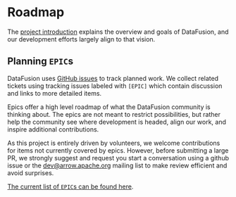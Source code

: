 <!--
Licensed to the Apache Software Foundation (ASF) under one
or more contributor license agreements. See the NOTICE file
distributed with this work for additional information
regarding copyright ownership. The ASF licenses this file
to you under the Apache License, Version 2.0 (the
"License"); you may not use this file except in compliance
with the License. You may obtain a copy of the License at

    http://www.apache.org/licenses/LICENSE-2.0

Unless required by applicable law or agreed to in writing,
software distributed under the License is distributed on an
"AS IS" BASIS, WITHOUT WARRANTIES OR CONDITIONS OF ANY
KIND, either express or implied. See the License for the
specific language governing permissions and limitations
under the License.
-->

# Roadmap

The [project introduction](../user-guide/introduction) explains the
overview and goals of DataFusion, and our development efforts largely
align to that vision.

## Planning `EPIC`s

DataFusion uses [GitHub
issues](https://github.com/apache/arrow-datafusion/issues) to track
planned work. We collect related tickets using tracking issues labeled
with `[EPIC]` which contain discussion and links to more detailed items.

Epics offer a high level roadmap of what the DataFusion
community is thinking about. The epics are not meant to restrict
possibilities, but rather help the community see where development is
headed, align our work, and inspire additional contributions.

As this project is entirely driven by volunteers, we welcome
contributions for items not currently covered by epics. However,
before submitting a large PR, we strongly suggest and request you
start a conversation using a github issue or the
[dev@arrow.apache.org](mailto:dev@arrow.apache.org) mailing list to
make review efficient and avoid surprises.

[The current list of `EPIC`s can be found here](https://github.com/apache/arrow-datafusion/issues?q=is%3Aissue+is%3Aopen+epic).
